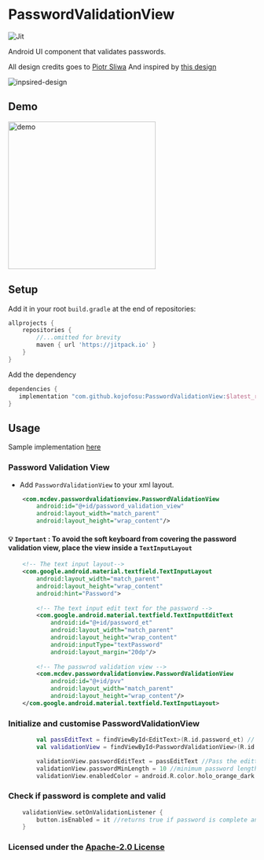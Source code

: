 # PasswordValidationView
![Jit](https://img.shields.io/jitpack/v/github/kojofosu/PasswordValidationView?style=for-the-badge&color=2F9319) 

Android UI component that  validates passwords.

All design credits goes to [Piotr Sliwa](https://dribbble.com/dslv) And inspired by [this design](https://dribbble.com/shots/4957240-Fintech-Onboarding-Principles/attachments/10692818?mode=media)

![inpsired-design](https://user-images.githubusercontent.com/20203694/137953838-5b68f10d-9924-43de-b6b1-8a0d3600850f.gif)

## Demo 
<img src="https://user-images.githubusercontent.com/20203694/137968459-52de55ea-59a0-4e3d-bffe-1203e0baa68a.gif" alt="demo"  width="300" />

## Setup

Add it in your root `build.gradle` at the end of repositories:

```groovy
allprojects {
    repositories {
        //...omitted for brevity
        maven { url 'https://jitpack.io' }
    }
}
```



Add the dependency

```groovy
dependencies {
   implementation "com.github.kojofosu:PasswordValidationView:$latest_release"
}
```

## Usage
Sample implementation [here](app/)

### Password Validation View
- Add `PasswordValidationView` to your xml layout.

```xml
    <com.mcdev.passwordvalidationview.PasswordValidationView
        android:id="@+id/password_validation_view"
        android:layout_width="match_parent"
        android:layout_height="wrap_content"/>
```

#### :bulb: `Important` : To avoid the soft keyboard from covering the password validation view, place the view inside a `TextInputLayout` 

```xml
    <!-- The text input layout-->
    <com.google.android.material.textfield.TextInputLayout
        android:layout_width="match_parent"
        android:layout_height="wrap_content"
        android:hint="Password">
        
        <!-- The text input edit text for the password -->
        <com.google.android.material.textfield.TextInputEditText
            android:id="@+id/password_et"
            android:layout_width="match_parent"
            android:layout_height="wrap_content"
            android:inputType="textPassword"
            android:layout_margin="20dp"/>
        
        <!-- The passwrod validation view -->
        <com.mcdev.passwordvalidationview.PasswordValidationView
            android:id="@+id/pvv"
            android:layout_width="match_parent"
            android:layout_height="wrap_content"/>
    </com.google.android.material.textfield.TextInputLayout>
```

### Initialize and customise PasswordValidationView

```kotlin
        val passEditText = findViewById<EditText>(R.id.password_et) // edittext for the password
        val validationView = findViewById<PasswordValidationView>(R.id.pvv) //PasswordValidationView

        validationView.passwordEditText = passEditText //Pass the edittext of for the password to validate
        validationView.passwordMinLength = 10 //minimum password length
        validationView.enabledColor = android.R.color.holo_orange_dark //change valid password activation color
```

### Check if password is complete and valid
```kotlin
    validationView.setOnValidationListener {
        button.isEnabled = it //returns true if password is complete and valid
    }
```


### Licensed under the [Apache-2.0 License](LICENSE)

